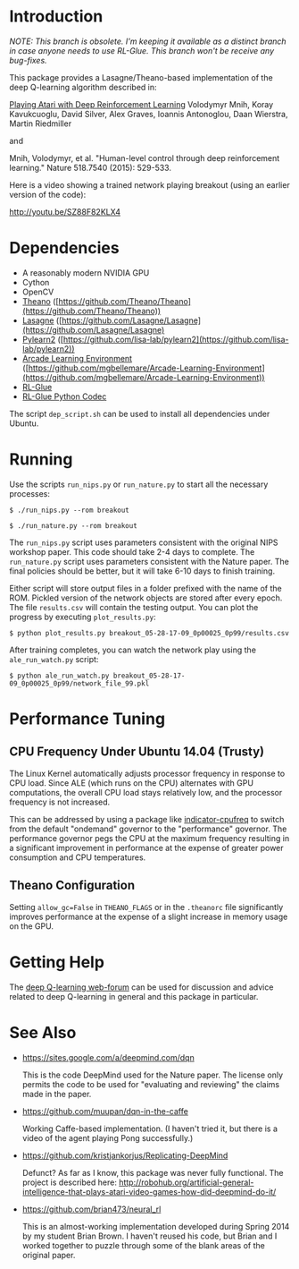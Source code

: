 # Introduction 

*NOTE: This branch is obsolete.  I'm keeping it available as a distinct branch in case anyone needs to use RL-Glue.  This branch won't be receive any bug-fixes.*

This package provides a Lasagne/Theano-based implementation of the deep
Q-learning algorithm described in:

[Playing Atari with Deep Reinforcement Learning](http://arxiv.org/abs/1312.5602)
Volodymyr Mnih, Koray Kavukcuoglu, David Silver, Alex Graves, Ioannis
Antonoglou, Daan Wierstra, Martin Riedmiller

and 

Mnih, Volodymyr, et al. "Human-level control through deep reinforcement learning." Nature 518.7540 (2015): 529-533.

Here is a video showing a trained network playing breakout (using an earlier version of the code):

 http://youtu.be/SZ88F82KLX4

# Dependencies

* A reasonably modern NVIDIA GPU
* Cython
* OpenCV
* [Theano](http://deeplearning.net/software/theano/) ([https://github.com/Theano/Theano](https://github.com/Theano/Theano))
* [Lasagne](http://lasagne.readthedocs.org/en/latest/) ([https://github.com/Lasagne/Lasagne](https://github.com/Lasagne/Lasagne)
* [Pylearn2](http://deeplearning.net/software/pylearn2/) ([https://github.com/lisa-lab/pylearn2](https://github.com/lisa-lab/pylearn2))
* [Arcade Learning Environment](http://www.arcadelearningenvironment.org/) ([https://github.com/mgbellemare/Arcade-Learning-Environment](https://github.com/mgbellemare/Arcade-Learning-Environment))
* [RL-Glue](http://glue.rl-community.org/wiki/Main_Page)
* [RL-Glue Python Codec](http://glue.rl-community.org/wiki/Python_Codec)

The script `dep_script.sh` can be used to install all dependencies under Ubuntu.


# Running

Use the scripts `run_nips.py` or `run_nature.py` to start all the necessary processes:

`$ ./run_nips.py --rom breakout`

`$ ./run_nature.py --rom breakout`

The `run_nips.py` script uses parameters consistent with the original
NIPS workshop paper.  This code should take 2-4 days to complete.  The
`run_nature.py` script uses parameters consistent with the Nature
paper.  The final policies should be better, but it will take 6-10
days to finish training.

Either script will store output files in a folder prefixed with the
name of the ROM.  Pickled version of the network objects are stored
after every epoch.  The file `results.csv` will contain the testing
output.  You can plot the progress by executing `plot_results.py`:

`$ python plot_results.py breakout_05-28-17-09_0p00025_0p99/results.csv`

After training completes, you can watch the network play using the 
`ale_run_watch.py` script: 

`$ python ale_run_watch.py breakout_05-28-17-09_0p00025_0p99/network_file_99.pkl`

# Performance Tuning

## CPU Frequency Under Ubuntu 14.04 (Trusty)

The Linux Kernel automatically adjusts processor frequency in
response to CPU load. Since ALE (which runs on the CPU) alternates
with GPU computations, the overall CPU load stays relatively low, and
the processor frequency is not increased.

This can be addressed by using a package like
[indicator-cpufreq](https://launchpad.net/indicator-cpufreq) to switch
from the default "ondemand" governor to the "performance" governor.
The performance governor pegs the CPU at the maximum frequency
resulting in a significant improvement in performance at the expense
of greater power consumption and CPU temperatures.

## Theano Configuration

Setting `allow_gc=False` in `THEANO_FLAGS` or in the `.theanorc` file
significantly improves performance at the expense of a slight increase
in memory usage on the GPU.


# Getting Help

The [deep Q-learning web-forum](https://groups.google.com/forum/#!forum/deep-q-learning)
can be used for discussion and advice related to deep Q-learning in
general and this package in particular.

# See Also

* https://sites.google.com/a/deepmind.com/dqn

  This is the code DeepMind used for the Nature paper.  The license
  only permits the code to be used for "evaluating and reviewing" the
  claims made in the paper.

* https://github.com/muupan/dqn-in-the-caffe

  Working Caffe-based implementation.  (I haven't tried it, but there
  is a video of the agent playing Pong successfully.)

* https://github.com/kristjankorjus/Replicating-DeepMind

  Defunct?  As far as I know, this package was never fully functional.  The project is described here: 
  http://robohub.org/artificial-general-intelligence-that-plays-atari-video-games-how-did-deepmind-do-it/

* https://github.com/brian473/neural_rl

  This is an almost-working implementation developed during Spring
  2014 by my student Brian Brown.  I haven't reused his code, but
  Brian and I worked together to puzzle through some of the blank
  areas of the original paper.

